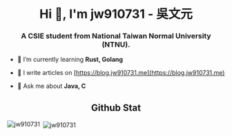 <h1 align="center">Hi 👋, I'm jw910731 - 吳文元</h1>
<h3 align="center">A CSIE student from National Taiwan Normal University (NTNU).</h3>

- 🌱 I’m currently learning **Rust, Golang**

- 📝 I write articles on [https://blog.jw910731.me](https://blog.jw910731.me)

- 💬 Ask me about **Java, C**

<h2 align="center">Github Stat</h2>

<p><img align="left" src="https://github-readme-stats.vercel.app/api/top-langs?username=jw910731&show_icons=true" alt="jw910731" /></p>

<p>&nbsp;<img align="center" src="https://github-readme-stats.vercel.app/api?username=jw910731&show_icons=true" alt="jw910731" /></p>

